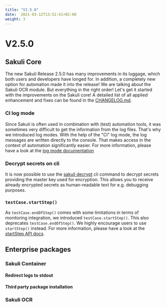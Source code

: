 ```yaml
---
title: "V2.5.0"
date:  2021-03-12T13:52:41+02:00
weight: 3
---
```

# V2.5.0

## Sakuli Core

The new Sakuli Release 2.5.0 has many improvements in its luggage, which both users and developers have longed for. 
In addition, a completely new option for automation made it into the release! We are talking about the Sakuli OCR 
module. But everything in the right order! Let's get it started with the improvements on the Sakuli core! A detailed 
list of all applied enhancement and fixes can be found in the
[CHANGELOG.md](https://github.com/sakuli/sakuli/blob/develop/CHANGELOG.md).

### CI log mode
Since Sakuli is often used in combination with (test) automation tools, it was sometimes very difficult to get the
information from the log files. That's why we introduced log modes. With the help of the "CI" log mode, the log messages
are written directly to the console. That makes access in the context of automation significantly easier. For more 
information, please have a look at the [log mode documentation](https://sakuli.io/docs/configuring_tests/logging/#log-modes)

### Decrypt secrets on cli
It is now possible to use the [sakuli decrypt](https://sakuli.io/docs/cli/#sakuli-decrypt) cli command to decrypt secrets
providing the master key used for encryption. This allows you to receive already encrypted secrets as human-readable text
for e.g. debugging purposes.

### `testCase.startStep()`
As `testCase.endOfStep()` comes with some limitations in terms of monitoring integration, we introduced 
`testCase.startStep()`. This also deprecates `testCase.endOfStep()`. We highly encourage users to use `startStep()` 
instead. For more information, please have a look at the
[startStep API docs](https://sakuli.io/apidoc/sakuli-legacy/interfaces/testcase.html#startstep).

## Enterprise packages

### Sakuli Container
#### Redirect logs to stdout

#### Third party package installation

### Sakuli OCR
